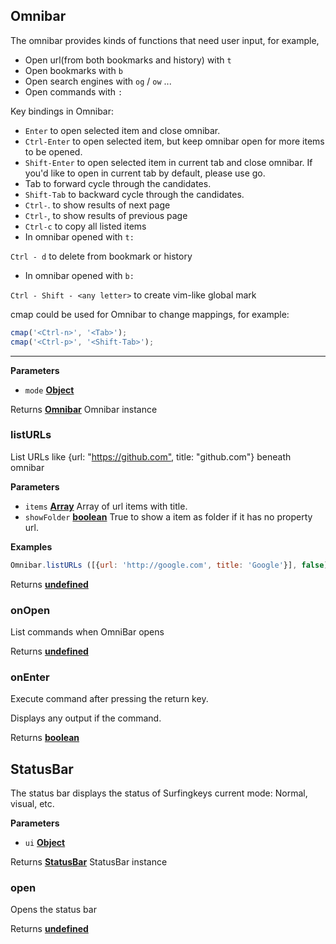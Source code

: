 <!-- Generated by documentation.js. Update this documentation by updating the source code. -->

## Omnibar

The omnibar provides kinds of functions that need user input, for example,

-   Open url(from both bookmarks and history) with `t`
-   Open bookmarks with `b`
-   Open search engines with `og` / `ow` ...
-   Open commands with `:`

Key bindings in Omnibar:

-   `Enter` to open selected item and close omnibar.
-   `Ctrl-Enter` to open selected item, but keep omnibar open for more items to be opened.
-   `Shift-Enter` to open selected item in current tab and close omnibar.
    If you'd like to open in current tab by default, please use go.
-   Tab to forward cycle through the candidates.
-   `Shift-Tab` to backward cycle through the candidates.
-   `Ctrl-`. to show results of next page
-   `Ctrl-`, to show results of previous page
-   `Ctrl-c` to copy all listed items
-   In omnibar opened with `t:`

`Ctrl - d` to delete from bookmark or history

-   In omnibar opened with `b:`

`Ctrl - Shift - <any letter>` to create vim-like global mark

cmap could be used for Omnibar to change mappings, for example:

```js
cmap('<Ctrl-n>', '<Tab>');
cmap('<Ctrl-p>', '<Shift-Tab>');
```

* * *

**Parameters**

-   `mode` **[Object](https://developer.mozilla.org/en-US/docs/Web/JavaScript/Reference/Global_Objects/Object)** 

Returns **[Omnibar](#omnibar)** Omnibar instance

### listURLs

List URLs like {url: "<https://github.com">, title: "github.com"} beneath omnibar

**Parameters**

-   `items` **[Array](https://developer.mozilla.org/en-US/docs/Web/JavaScript/Reference/Global_Objects/Array)** Array of url items with title.
-   `showFolder` **[boolean](https://developer.mozilla.org/en-US/docs/Web/JavaScript/Reference/Global_Objects/Boolean)** True to show a item as folder if it has no property url.

**Examples**

```javascript
Omnibar.listURLs ([{url: 'http://google.com', title: 'Google'}], false)
```

Returns **[undefined](https://developer.mozilla.org/en-US/docs/Web/JavaScript/Reference/Global_Objects/undefined)** 

### onOpen

List commands when OmniBar opens

Returns **[undefined](https://developer.mozilla.org/en-US/docs/Web/JavaScript/Reference/Global_Objects/undefined)** 

### onEnter

Execute command after pressing the return key.

Displays any output if the command.

Returns **[boolean](https://developer.mozilla.org/en-US/docs/Web/JavaScript/Reference/Global_Objects/Boolean)** 

## StatusBar

The status bar displays the status of Surfingkeys current mode: Normal, visual, etc.

**Parameters**

-   `ui` **[Object](https://developer.mozilla.org/en-US/docs/Web/JavaScript/Reference/Global_Objects/Object)** 

Returns **[StatusBar](#statusbar)** StatusBar instance

### open

Opens the status bar

Returns **[undefined](https://developer.mozilla.org/en-US/docs/Web/JavaScript/Reference/Global_Objects/undefined)** 
